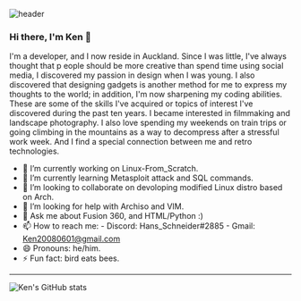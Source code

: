 ![header](https://user-images.githubusercontent.com/52772036/194210006-a6f54e07-df49-4223-9013-2282346124cd.png)



### Hi there, I'm Ken 👋

I'm a developer, and I now reside in Auckland. Since I was little, I've always thought that p eople should be more creative than spend time using social media, I discovered my passion in design when I was young. I also discovered that designing gadgets is another method for me to express my thoughts to the world; in addition, I'm now sharpening my coding abilities. These are some of the skills I've acquired or topics of interest I've discovered during the past ten years. I became interested in filmmaking and landscape photography. I also love spending my weekends on train trips or going climbing in the mountains as a way to decompress after a stressful work week. And I find a special connection between me and retro technologies.

- 🔭 I’m currently working on Linux-From_Scratch.
- 🌱 I’m currently learning Metasploit attack and SQL commands.
- 👯 I’m looking to collaborate on devoloping modified Linux distro based on Arch.
- 🤔 I’m looking for help with Archiso and VIM.
- 💬 Ask me about Fusion 360, and HTML/Python :)
- 📫 How to reach me:
      - Discord: Hans_Schneider#2885
      - Gmail: Ken20080601@gmail.com
- 😄 Pronouns: he/him.
- ⚡ Fun fact: bird eats bees.

______________
![Ken's GitHub stats](https://github-readme-stats.vercel.app/api?username=KaichenTseng&show_icons=true&theme=radical)
